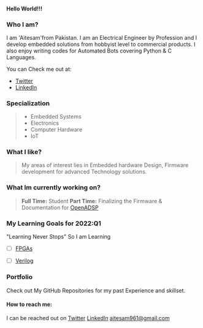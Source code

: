 #### Hello World!!!

### Who I am?
I am 'Aitesam'from Pakistan. I am an Electrical Engineer by Profession and I develop embedded solutions from hobbyist level to commercial products.
I also enjoy writing codes for Automated Bots covering Python & C Languages.

You can Check me out at:
* [Twitter](https://twitter.com/aitesam961)
* [LinkedIn](https://www.linkedin.com/in/muhammad-aitesam/)

### Specialization
> - Embedded Systems
> - Electronics
> - Computer Hardware
> - IoT

### What I like?

> My areas of interest lies in Embedded hardware Design, Firmware development for advanced Technology solutions.

### What Im currently working on?
> **Full Time:** Student
> **Part Time:** Finalizing the Firmware & Documentation for [OpenADSP](https://github.com/maitesam/OpenADSP)

### My Learning Goals for 2022:Q1
"Learning Never Stops" 
So I am Learning 
* [ ] [FPGAs](https://en.wikipedia.org/wiki/Field-programmable_gate_array)
* [ ] [Verilog](https://en.wikipedia.org/wiki/Verilog)




### Portfolio

Check out My GitHub Repositories for my past Experience and skillset.

#### How to reach me:
I can be reached out on 
[Twitter](https://twitter.com/aitesam961)
[LinkedIn](https://www.linkedin.com/in/muhammad-aitesam/)
aitesam961@gmail.com




